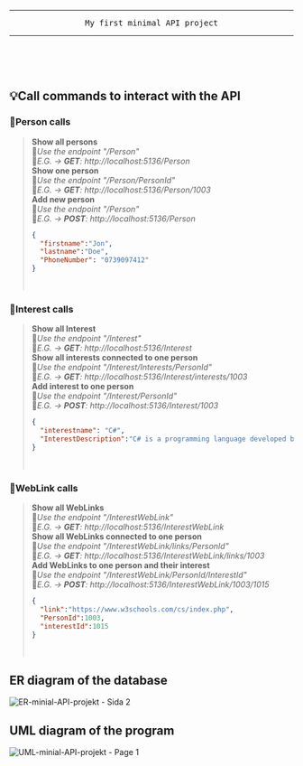 
---

<p align="center">
  <kbd>﻿My first minimal API project</kbd>
</p>

***
<BR>
<BR>
<BR>

## 💡Call commands to interact with the API

### 🔷Person calls

> 
>
>**Show all persons**
> <BR>
>🔸*Use the endpoint "/Person"*
><br>
>🔸*E.G. → **GET**: http://localhost:5136/Person*
><BR>
>**Show one person**
><BR>
>🔸*Use the endpoint "/Person/PersonId"*
><BR>
>🔸*E.G. → **GET**: http://localhost:5136/Person/1003*
><BR>
>**Add new person**
><BR>
>🔸*Use the endpoint "/Person"*
><BR>
>🔸*E.G. → **POST**: http://localhost:5136/Person*
>```json
> {
>	"firstname":"Jon",
>	"lastname":"Doe",
>	"PhoneNumber": "0739097412"
>}
>```
><BR>
### 🔷Interest calls
>**Show all Interest**
> <BR>
>🔸*Use the endpoint "/Interest"*
><br>
>🔸*E.G. → **GET**: http://localhost:5136/Interest*
><BR>
>**Show all interests connected to one person**
> <BR>
>🔸*Use the endpoint "/Interest/Interests/PersonId"*
><br>
>🔸*E.G. → **GET**: http://localhost:5136/Interest/interests/1003*
><BR>
>**Add interest to one person**
> <BR>
>🔸*Use the endpoint "/Interest/PersonId"*
><br>
>🔸*E.G. → **POST**: http://localhost:5136/Interest/1003*
>```json
>{
>	"interestname": "C#",
>	"InterestDescription":"C# is a programming language developed by Microsoft that runs on the .NET Framework."
>}
>```
><BR>

### 🔷WebLink calls
>**Show all WebLinks**
> <BR>
>🔸*Use the endpoint "/InterestWebLink"*
><br>
>🔸*E.G. → **GET**: http://localhost:5136/InterestWebLink*
><BR>
>**Show all WebLinks connected to one person**
> <BR>
>🔸*Use the endpoint "/InterestWebLink/links/PersonId"*
><br>
>🔸*E.G. → **GET**: http://localhost:5136/InterestWebLink/links/1003*
><BR>
>**Add WebLinks to one person and their interest**
> <BR>
>🔸*Use the endpoint "/InterestWebLink/PersonId/InterestId"*
><br>
>🔸*E.G. → **POST**: http://localhost:5136/InterestWebLink/1003/1015*
>```json
>{
>	"link":"https://www.w3schools.com/cs/index.php",
>	"PersonId":1003,
>	"interestId":1015
>}
>```
><BR>

 ## ER diagram of the database
![ER-minial-API-projekt - Sida 2](https://github.com/mmxzps/Lab3-Mini-Projekt/assets/99285003/4655c290-1094-4c76-abf6-2640e50e3b45)
## UML diagram of the program
![UML-minial-API-projekt - Page 1](https://github.com/mmxzps/Lab3-Mini-Projekt/assets/99285003/97aa18c0-3ded-4684-a9bf-2370b74d25f6)


